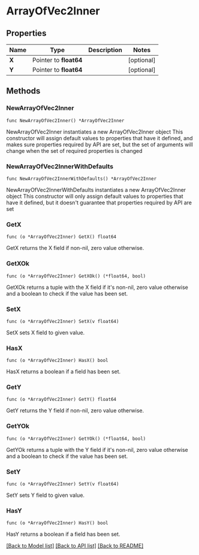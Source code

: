 # ArrayOfVec2Inner

## Properties

Name | Type | Description | Notes
------------ | ------------- | ------------- | -------------
**X** | Pointer to **float64** |  | [optional] 
**Y** | Pointer to **float64** |  | [optional] 

## Methods

### NewArrayOfVec2Inner

`func NewArrayOfVec2Inner() *ArrayOfVec2Inner`

NewArrayOfVec2Inner instantiates a new ArrayOfVec2Inner object
This constructor will assign default values to properties that have it defined,
and makes sure properties required by API are set, but the set of arguments
will change when the set of required properties is changed

### NewArrayOfVec2InnerWithDefaults

`func NewArrayOfVec2InnerWithDefaults() *ArrayOfVec2Inner`

NewArrayOfVec2InnerWithDefaults instantiates a new ArrayOfVec2Inner object
This constructor will only assign default values to properties that have it defined,
but it doesn't guarantee that properties required by API are set

### GetX

`func (o *ArrayOfVec2Inner) GetX() float64`

GetX returns the X field if non-nil, zero value otherwise.

### GetXOk

`func (o *ArrayOfVec2Inner) GetXOk() (*float64, bool)`

GetXOk returns a tuple with the X field if it's non-nil, zero value otherwise
and a boolean to check if the value has been set.

### SetX

`func (o *ArrayOfVec2Inner) SetX(v float64)`

SetX sets X field to given value.

### HasX

`func (o *ArrayOfVec2Inner) HasX() bool`

HasX returns a boolean if a field has been set.

### GetY

`func (o *ArrayOfVec2Inner) GetY() float64`

GetY returns the Y field if non-nil, zero value otherwise.

### GetYOk

`func (o *ArrayOfVec2Inner) GetYOk() (*float64, bool)`

GetYOk returns a tuple with the Y field if it's non-nil, zero value otherwise
and a boolean to check if the value has been set.

### SetY

`func (o *ArrayOfVec2Inner) SetY(v float64)`

SetY sets Y field to given value.

### HasY

`func (o *ArrayOfVec2Inner) HasY() bool`

HasY returns a boolean if a field has been set.


[[Back to Model list]](../README.md#documentation-for-models) [[Back to API list]](../README.md#documentation-for-api-endpoints) [[Back to README]](../README.md)


